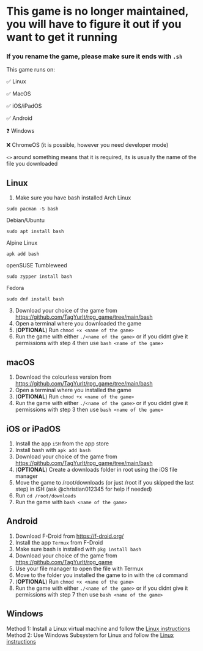 # This game is no longer maintained, you will have to figure it out if you want to get it running
### If you rename the game, please make sure it ends with `.sh`
This game runs on:

✅ Linux

✅ MacOS

✅ iOS/iPadOS

✅ Android

❓ Windows

❌ ChromeOS (it is possible, however you need developer mode)

`<>` around something means that it is required, its is usually the name of the file you downloaded

## Linux
1. Make sure you have bash installed
Arch Linux

`sudo pacman -S bash`

Debian/Ubuntu

`sudo apt install bash`

Alpine Linux

`apk add bash`

openSUSE Tumbleweed

`sudo zypper install bash`

Fedora

`sudo dnf install bash`

3. Download your choice of the game from <https://github.com/TagYurIt/rpg_game/tree/main/bash>
4. Open a terminal where you downloaded the game
5. (**OPTIONAL**) Run `chmod +x <name of the game>`
6. Run the game with either `./<name of the game>` or if you didnt give it permissions with step 4 then use `bash <name of the game>`

## macOS
1. Download the colourless version from <https://github.com/TagYurIt/rpg_game/tree/main/bash>
2.  Open a terminal where you installed the game
3. (**OPTIONAL**) Run `chmod +x <name of the game>`
4. Run the game with either `./<name of the game>` or if you didnt give it permissions with step 3 then use `bash <name of the game>`

## iOS or iPadOS
1. Install the app `iSH` from the app store
2. Install bash with `apk add bash`
3. Download your choice of the game from <https://github.com/TagYurIt/rpg_game/tree/main/bash>
4. (**OPTIONAL**) Create a downloads folder in root using the iOS file manager
4. Move the game to /root/downloads (or just /root if you skipped the last step) in iSH (ask @christian012345 for help if needed)
5. Run `cd /root/downloads`
6. Run the game with `bash <name of the game>`

## Android
1. Download F-Droid from <https://f-droid.org/>
2. Install the app `Termux` from F-Droid
3. Make sure bash is installed with `pkg install bash`
4. Download your choice of the game from <https://github.com/TagYurIt/rpg_game>
5. Use your file manager to open the file with Termux
6. Move to the folder you installed the game to in with the `cd` command
7. (**OPTIONAL**) Run `chmod +x <name of the game>`
8. Run the game with either `./<name of the game>` or if you didnt give it permissions with step 7 then use `bash <name of the game>`

## Windows

Method 1: Install a Linux virtual machine and follow the [Linux instructions](https://github.com/TagYurIt/rpg_game/blob/main/bash/README.md#linux)
Method 2: Use Windows Subsystem for Linux and follow the [Linux instructions](https://github.com/TagYurIt/rpg_game/blob/main/bash/README.md#linux)
